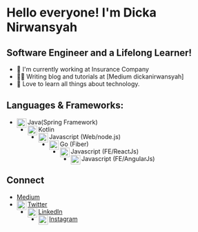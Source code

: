 
# Hello everyone! I'm Dicka Nirwansyah 

## Software Engineer and a Lifelong Learner!
- 📱 I'm currently working at Insurance Company
- ✍🏻 Writing blog and tutorials at [Medium dickanirwansyah]
- 📖 Love to learn all things about technology.

## Languages & Frameworks:
- Java(Spring Framework)<img align="left" alt="android" width="22px" src="https://cdn.jsdelivr.net/npm/simple-icons@v3/icons/java.svg"/>
- Kotlin<img align="left" alt="android" width="22px" src="https://cdn.jsdelivr.net/npm/simple-icons@v3/icons/android.svg"/>
- Javascript (Web/node.js)<img align="left" alt="javascript" width="22px" src="https://cdn.jsdelivr.net/npm/simple-icons@v3/icons/javascript.svg"/>
- Go (Fiber)<img align="left" alt="python" width="22px" src="https://cdn.jsdelivr.net/npm/simple-icons@v3/icons/go.svg"/>
- Javascript (FE/ReactJs) <img align="left" alt="javascript" width="22px" src="https://cdn.jsdelivr.net/npm/simple-icons@v3/icons/react.svg"/>
- Javascript (FE/AngularJs) <img align="left" alt="javascript" width="22px" src="https://cdn.jsdelivr.net/npm/simple-icons@v3/icons/angular.svg"/>

## Connect
- [Medium]
- [Twitter <img align="left" alt="dickanirwansyah | Twitter" width="22px" src="https://cdn.jsdelivr.net/npm/simple-icons@v3/icons/twitter.svg"/>][twitter] 
- [LinkedIn <img align="left" alt="dickanirwansyah | LinkedIn" width="22px" src="https://cdn.jsdelivr.net/npm/simple-icons@v3/icons/linkedin.svg"/>][linkedin] 
- [Instagram  <img align="left" alt="mhddicka | Instagram" width="22px" src="https://cdn.jsdelivr.net/npm/simple-icons@v3/icons/instagram.svg"/>][Instagram] 


[Medium]: https://medium.com/@dickanirwansyah
[twitter]: https://x.com/dickanirwansyah
[linkedin]: https://www.linkedin.com/in/muhamad-dicka-nirwansyah-11a7201b7/
[instagram]: https://www.instagram.com/mhddicka/
